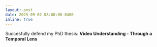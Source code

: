 ```yaml
---
layout: post
date: 2025-09-02 08:00:00-0400
inline: true
---
```


Succesfully defend my PhD thesis: **Video Understanding - Through a Temporal Lens**
